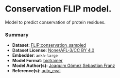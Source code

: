 # Conservation FLIP model.

Model to predict conservation of protein residues.

### Summary
* **Dataset**: [FLIP:conservation_sampled](https://github.com/J-SNACKKB/FLIP/tree/main/splits/conservation)
* **Dataset License**: [None/AFL-3/CC BY 4.0](https://github.com/J-SNACKKB/FLIP/tree/main/splits/conservation#data-licensing)
* **Embedder**: `ankh-large`
* **Model Format**: [biotrainer](https://github.com/sacdallago/biotrainer)
* **Model Author(s):** [Joaquim Gómez](https://github.com/joaquimgomez),[Sebastian Franz](https://github.com/SebieF)
* **Reference(s)**: [auto_eval](https://github.com/J-SNACKKB/autoeval)


<!--- This file was created automatically. Please do not modify manually. --->

